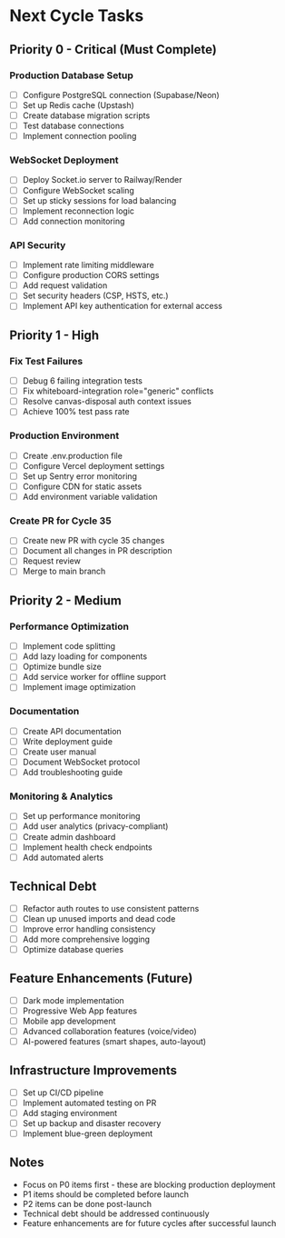 # Next Cycle Tasks

## Priority 0 - Critical (Must Complete)
### Production Database Setup
- [ ] Configure PostgreSQL connection (Supabase/Neon)
- [ ] Set up Redis cache (Upstash)
- [ ] Create database migration scripts
- [ ] Test database connections
- [ ] Implement connection pooling

### WebSocket Deployment
- [ ] Deploy Socket.io server to Railway/Render
- [ ] Configure WebSocket scaling
- [ ] Set up sticky sessions for load balancing
- [ ] Implement reconnection logic
- [ ] Add connection monitoring

### API Security
- [ ] Implement rate limiting middleware
- [ ] Configure production CORS settings
- [ ] Add request validation
- [ ] Set security headers (CSP, HSTS, etc.)
- [ ] Implement API key authentication for external access

## Priority 1 - High
### Fix Test Failures
- [ ] Debug 6 failing integration tests
- [ ] Fix whiteboard-integration role="generic" conflicts
- [ ] Resolve canvas-disposal auth context issues
- [ ] Achieve 100% test pass rate

### Production Environment
- [ ] Create .env.production file
- [ ] Configure Vercel deployment settings
- [ ] Set up Sentry error monitoring
- [ ] Configure CDN for static assets
- [ ] Add environment variable validation

### Create PR for Cycle 35
- [ ] Create new PR with cycle 35 changes
- [ ] Document all changes in PR description
- [ ] Request review
- [ ] Merge to main branch

## Priority 2 - Medium
### Performance Optimization
- [ ] Implement code splitting
- [ ] Add lazy loading for components
- [ ] Optimize bundle size
- [ ] Add service worker for offline support
- [ ] Implement image optimization

### Documentation
- [ ] Create API documentation
- [ ] Write deployment guide
- [ ] Create user manual
- [ ] Document WebSocket protocol
- [ ] Add troubleshooting guide

### Monitoring & Analytics
- [ ] Set up performance monitoring
- [ ] Add user analytics (privacy-compliant)
- [ ] Create admin dashboard
- [ ] Implement health check endpoints
- [ ] Add automated alerts

## Technical Debt
- [ ] Refactor auth routes to use consistent patterns
- [ ] Clean up unused imports and dead code
- [ ] Improve error handling consistency
- [ ] Add more comprehensive logging
- [ ] Optimize database queries

## Feature Enhancements (Future)
- [ ] Dark mode implementation
- [ ] Progressive Web App features
- [ ] Mobile app development
- [ ] Advanced collaboration features (voice/video)
- [ ] AI-powered features (smart shapes, auto-layout)

## Infrastructure Improvements
- [ ] Set up CI/CD pipeline
- [ ] Implement automated testing on PR
- [ ] Add staging environment
- [ ] Set up backup and disaster recovery
- [ ] Implement blue-green deployment

## Notes
- Focus on P0 items first - these are blocking production deployment
- P1 items should be completed before launch
- P2 items can be done post-launch
- Technical debt should be addressed continuously
- Feature enhancements are for future cycles after successful launch